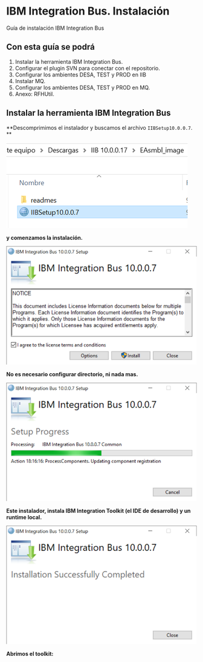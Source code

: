 # IBM Integration Bus. Instalación
Guía de instalación IBM Integration Bus

## Con esta guía se podrá 
1. Instalar la herramienta IBM Integration Bus.
2. Configurar el plugin SVN para conectar con el repositorio.
3. Configurar los ambientes DESA, TEST y PROD en IIB
4. Instalar MQ.
5. Configurar los ambientes DESA, TEST y PROD en MQ.
6. Anexo: RFHUtil.

## Instalar la herramienta IBM Integration Bus

**Descomprimimos el instalador y buscamos el archivo `IIBSetup10.0.0.7`. **

![](https://raw.githubusercontent.com/rocio-mardones/integration_bus_installation/readme-edits/img1.PNG)


**y comenzamos la instalación.**

![](https://raw.githubusercontent.com/rocio-mardones/integration_bus_installation/readme-edits/img2.PNG)

**No es necesario configurar directorio, ni nada mas.**

![](https://raw.githubusercontent.com/rocio-mardones/integration_bus_installation/readme-edits/img3.PNG)

**Este instalador, instala IBM Integration Toolkit (el IDE de desarrollo) y un runtime local.**

![](https://raw.githubusercontent.com/rocio-mardones/integration_bus_installation/readme-edits/img4.PNG)

**Abrimos el toolkit:**




